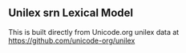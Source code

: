 Unilex srn Lexical Model
----------------------

This is built directly from Unicode.org unilex data at
https://github.com/unicode-org/unilex

